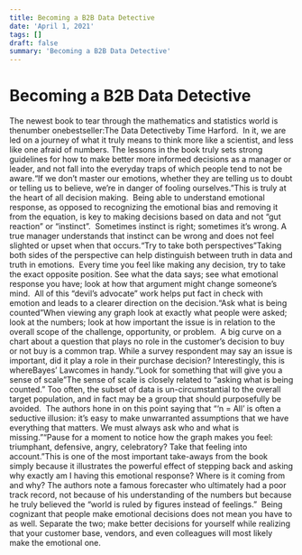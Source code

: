 ```yaml
---
title: Becoming a B2B Data Detective
date: 'April 1, 2021'
tags: []
draft: false
summary: 'Becoming a B2B Data Detective'
---
```


# Becoming a B2B Data Detective

The newest book to tear through the mathematics and statistics world is thenumber onebestseller:The Data Detectiveby Time Harford.  In it, we are led on a journey of what it truly means to think more like a scientist, and less like one afraid of numbers. The lessons in the book truly sets strong guidelines for how to make better more informed decisions as a manager or leader, and not fall into the everyday traps of which people tend to not be aware.﻿“If we don’t master our emotions, whether they are telling us to doubt or telling us to believe, we’re in danger of fooling ourselves.”This is truly at the heart of all decision making.  Being able to understand emotional response, as opposed to recognizing the emotional bias and removing it from the equation, is key to making decisions based on data and not “gut reaction” or “instinct”.  Sometimes instinct is right; sometimes it’s wrong. A true manager understands that instinct can be wrong and does not feel slighted or upset when that occurs.﻿“Try to take both perspectives”Taking both sides of the perspective can help distinguish between truth in data and truth in emotions.  Every time you feel like making any decision, try to take the exact opposite position. See what the data says; see what emotional response you have; look at how that argument might change someone’s mind.  All of this “devil’s advocate” work helps put fact in check with emotion and leads to a clearer direction on the decision.﻿“Ask what is being counted”When viewing any graph look at exactly what people were asked; look at the numbers; look at how important the issue is in relation to the overall scope of the challenge, opportunity, or problem.  A big curve on a chart about a question that plays no role in the customer’s decision to buy or not buy is a common trap. While a survey respondent may say an issue is important, did it play a role in their purchase decision? Interestingly, this is whereBayes’ Lawcomes in handy.﻿“Look for something that will give you a sense of scale”The sense of scale is closely related to “asking what is being counted.” Too often, the subset of data is un-circumstantial to the overall target population, and in fact may be a group that should purposefully be avoided.  The authors hone in on this point saying that “‘n = All’ is often a seductive illusion: it’s easy to make unwarranted assumptions that we have everything that matters. We must always ask who and what is missing.”﻿“Pause for a moment to notice how the graph makes you feel: triumphant, defensive, angry, celebratory? Take that feeling into account.”This is one of the most important take-aways from the book simply because it illustrates the powerful effect of stepping back and asking why exactly am I having this emotional response? Where is it coming from and why? The authors note a famous forecaster who ultimately had a poor track record, not because of his understanding of the numbers but because he truly believed the “world is ruled by figures instead of feelings.”  Being cognizant that people make emotional decisions does not mean you have to as well. Separate the two; make better decisions for yourself while realizing that your customer base, vendors, and even colleagues will most likely make the emotional one.
